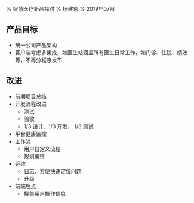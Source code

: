 % 智慧医疗新品探讨
% 杨建东
% 2019年07月

## 产品目标

- 统一公司产品架构
- 客户端考虑多集成，如医生站涵盖所有医生日常工作，如门诊、住院、绩效等，不再分程序发布

## 改进

- 前期项目总结
- 开发流程改进
  - 测试
  - 验收
  - 1/3 设计、1/3 开发， 1/3 测试
- 平台健康监控
- 工作流
  - 用户自定义流程
  - 规则编排
- 运维
  - 日志，方便快速定位问题
  - 升级
- 前端埋点
  - 搜集用户操作信息
